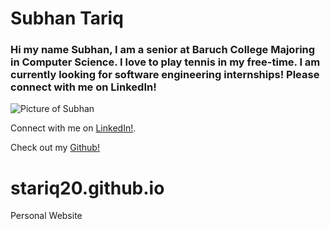 # Subhan Tariq

### Hi my name Subhan, I am a senior at Baruch College Majoring in Computer Science. I love to play tennis in my free-time. I am currently looking for software engineering internships! Please connect with me on LinkedIn!

![Picture of Subhan](https://baruchais.com/headshot/Subhan.jpeg)

Connect with me on [LinkedIn!](https://www.linkedin.com/in/subhan-tariq-100h).

Check out my [Github!](https://github.com/stariq20)





# stariq20.github.io
Personal Website
